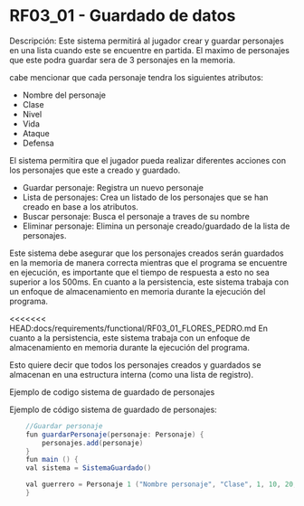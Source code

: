 # RF03_01 - Guardado de datos

Descripción: Este sistema  permitirá al jugador crear y guardar personajes en una lista cuando este se encuentre en partida. El maximo de personajes que este podra guardar sera de 3 personajes en la memoria.


cabe mencionar que cada personaje tendra los siguientes atributos: 

- Nombre del personaje <br>
- Clase<br>
- Nivel<br>
- Vida<br>
- Ataque <br>
- Defensa<br>

El sistema permitira que el jugador pueda realizar diferentes acciones con los personajes que este a creado y guardado.
- Guardar personaje: Registra un nuevo personaje
- Lista de personajes: Crea un listado de los personajes que se han creado en base a los atributos.
- Buscar personaje: Busca el personaje a traves de su nombre 
- Eliminar personaje: Elimina un personaje creado/guardado de la lista de personajes.

Este sistema debe asegurar que los personajes creados serán guardados en la memoria de manera correcta mientras que el programa se encuentre en ejecución, es importante que el tiempo de respuesta a esto no sea superior a los 500ms.
En cuanto a la persistencia, este sistema trabaja con un enfoque de almacenamiento en memoria durante la ejecución del programa.

<<<<<<< HEAD:docs/requirements/functional/RF03_01_FLORES_PEDRO.md
En cuanto a la persistencia, este sistema trabaja con un enfoque de almacenamiento en memoria durante la ejecución del programa.

Esto quiere decir que todos los personajes creados y guardados se almacenan en una estructura interna (como una lista de registro).

Ejemplo de codigo sistema de guardado de personajes 


Ejemplo de código sistema de guardado de personajes:

```java
    //Guardar personaje
    fun guardarPersonaje(personaje: Personaje) {
        personajes.add(personaje)
    }
    fun main () {
    val sistema = SistemaGuardado()

    val guerrero = Personaje 1 ("Nombre personaje", "Clase", 1, 10, 20, 30)
    }
```
